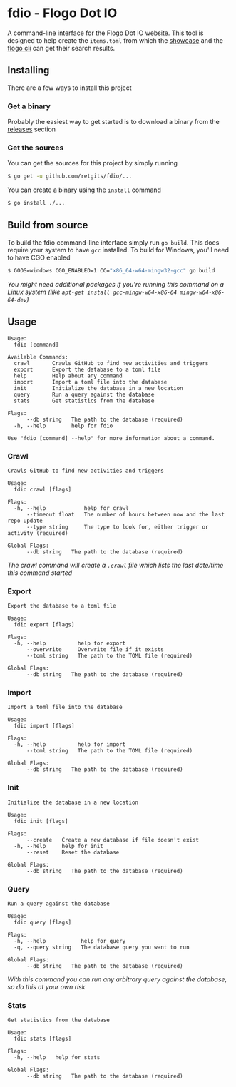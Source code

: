 # fdio - Flogo Dot IO
A command-line interface for the Flogo Dot IO website. This tool is designed to help create the `items.toml` from which the [showcase](https://tibcosoftware.github.io/flogo/showcases/) and the [flogo cli](https://github.com/TIBCOSoftware/flogo-cli) can get their search results.

## Installing
There are a few ways to install this project

### Get a binary
Probably the easiest way to get started is to download a binary from the [releases](https://github.com/retgits/fdio/releases) section

### Get the sources
You can get the sources for this project by simply running
```bash
$ go get -u github.com/retgits/fdio/...
```

You can create a binary using the `install` command
```bash
$ go install ./...
```

## Build from source
To build the fdio command-line interface simply run `go build`. This does require your system to have `gcc` installed. To build for Windows, you'll need to have CGO enabled
```bash 
$ GOOS=windows CGO_ENABLED=1 CC="x86_64-w64-mingw32-gcc" go build
```

_You might need additional packages if you're running this command on a Linux system (like `apt-get install gcc-mingw-w64-x86-64 mingw-w64-x86-64-dev`)_

## Usage
```
Usage:
  fdio [command]

Available Commands:
  crawl       Crawls GitHub to find new activities and triggers
  export      Export the database to a toml file
  help        Help about any command
  import      Import a toml file into the database
  init        Initialize the database in a new location
  query       Run a query against the database
  stats       Get statistics from the database

Flags:
      --db string   The path to the database (required)
  -h, --help        help for fdio

Use "fdio [command] --help" for more information about a command.
```

### Crawl
```
Crawls GitHub to find new activities and triggers

Usage:
  fdio crawl [flags]

Flags:
  -h, --help            help for crawl
      --timeout float   The number of hours between now and the last repo update
      --type string     The type to look for, either trigger or activity (required)

Global Flags:
      --db string   The path to the database (required)
```
_The crawl command will create a `.crawl` file which lists the last date/time this command started_

### Export
```
Export the database to a toml file

Usage:
  fdio export [flags]

Flags:
  -h, --help          help for export
      --overwrite     Overwrite file if it exists
      --toml string   The path to the TOML file (required)

Global Flags:
      --db string   The path to the database (required)
```

### Import
```
Import a toml file into the database

Usage:
  fdio import [flags]

Flags:
  -h, --help          help for import
      --toml string   The path to the TOML file (required)

Global Flags:
      --db string   The path to the database (required)
```

### Init
```
Initialize the database in a new location

Usage:
  fdio init [flags]

Flags:
      --create   Create a new database if file doesn't exist
  -h, --help     help for init
      --reset    Reset the database

Global Flags:
      --db string   The path to the database (required)
```

### Query
```
Run a query against the database

Usage:
  fdio query [flags]

Flags:
  -h, --help           help for query
  -q, --query string   The database query you want to run

Global Flags:
      --db string   The path to the database (required)
```
_With this command you can run any arbitrary query against the database, so do this at your own risk_

### Stats
```
Get statistics from the database

Usage:
  fdio stats [flags]

Flags:
  -h, --help   help for stats

Global Flags:
      --db string   The path to the database (required)
```